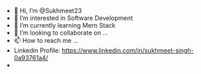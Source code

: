 - 👋 Hi, I’m @Sukhmeet23
- 👀 I’m interested in Software Development
- 🌱 I’m currently learning Mern Stack
- 💞️ I’m looking to collaborate on ...
- 📫 How to reach me ...
- Linkedin Profile: https://www.linkedin.com/in/sukhmeet-singh-0a93761a4/
- 

<!---
Sukhmeet23/Sukhmeet23 is a ✨ special ✨ repository because its `README.md` (this file) appears on your GitHub profile.
You can click the Preview link to take a look at your changes.
--->

